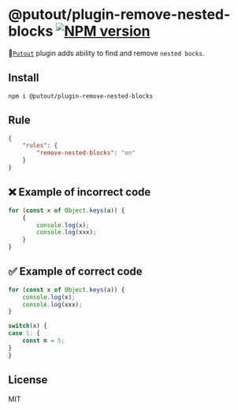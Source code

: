 # @putout/plugin-remove-nested-blocks [![NPM version][NPMIMGURL]][NPMURL]

[NPMIMGURL]: https://img.shields.io/npm/v/@putout/plugin-remove-nested-blocks.svg?style=flat&longCache=true
[NPMURL]: https://npmjs.org/package/@putout/plugin-remove-nested-blocks"npm"

🐊[`Putout`](https://github.com/coderaiser/putout) plugin adds ability to find and remove `nested bocks`.

## Install

```
npm i @putout/plugin-remove-nested-blocks
```

## Rule

```json
{
    "rules": {
        "remove-nested-blocks": "on"
    }
}
```

## ❌ Example of incorrect code

```js
for (const x of Object.keys(a)) {
    {
        console.log(x);
        console.log(xxx);
    }
}
```

## ✅ Example of correct code

```js
for (const x of Object.keys(a)) {
    console.log(x);
    console.log(xxx);
}

switch(x) {
case 1: {
    const m = 5;
}
}
```

## License

MIT
